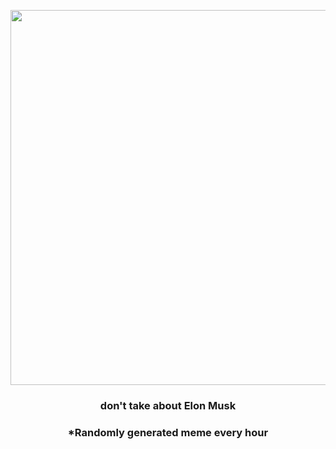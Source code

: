 <p align="center">
        <img src="https://i.redd.it/gfcirbkwn7x81.gif" width="600" height="600">
        </p>
        <h3 align="center">don't take about Elon Musk</h3>
        <h3 align="center">*Randomly generated meme every hour</h3>
    